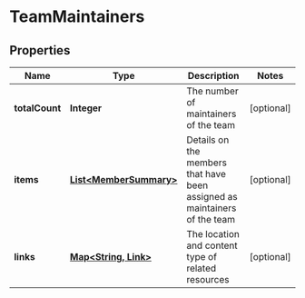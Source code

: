

# TeamMaintainers


## Properties

| Name | Type | Description | Notes |
|------------ | ------------- | ------------- | -------------|
|**totalCount** | **Integer** | The number of maintainers of the team |  [optional] |
|**items** | [**List&lt;MemberSummary&gt;**](MemberSummary.md) | Details on the members that have been assigned as maintainers of the team |  [optional] |
|**links** | [**Map&lt;String, Link&gt;**](Link.md) | The location and content type of related resources |  [optional] |




